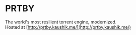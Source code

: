 # PRTBY
The world's most resilient torrent engine, modernized.  
Hosted at [http://prtby.kaushik.me/](http://prtby.kaushik.me/)
